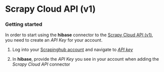 # Scrapy Cloud API (v1)

### Getting started

In order to start using the **hibase** connector to the [Scrapy Cloud API (v1)](https://doc.scrapinghub.com/scrapy-cloud.html), you need to create an *API Key* for your account.

1. Log into your [Scrapinghub account](https://app.scrapinghub.com/account/apikey) and navigate to [*API key*](https://app.scrapinghub.com/account/apikey)

2. In **hibase**, provide the *API Key* you see in your account when adding the *Scrapy Cloud API* connector
